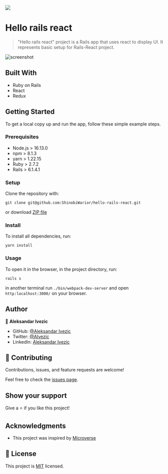 ![](https://img.shields.io/badge/microverse-blueviolet)

# Hello rails react

> "Hello rails react" project is a Rails app that uses react to display UI. It represents basic setup for Rails-React project. 


![screenshot](https://user-images.githubusercontent.com/63932912/140823115-1616aaa1-f185-47e3-8916-5eeab505afb8.png)


## Built With

- Ruby on Rails
- React
- Redux


## Getting Started

To get a local copy up and run the app, follow these simple example steps.

### Prerequisites

- Node.js > 16.13.0
- npm > 8.1.3
- yarn > 1.22.15
- Ruby > 2.7.2 
- Rails > 6.1.4.1

### Setup

Clone the repository with:

```
git clone git@github.com:ShinobiWarior/hello-rails-react.git
```
or download [ZIP file](https://github.com/ShinobiWarior/hello-rails-react/archive/refs/heads/dev.zip)

### Install
To install all dependencies, run:
```
yarn install
```
### Usage
To open it in the browser, in the project directory, run:

 ```
 rails s
 ```
 in another terminal run `./bin/webpack-dev-server`
 and open `http:localhost:3000/` on your browser.

## Author

👤 **Aleksandar Ivezic**

- GitHub: [@Aleksandar Ivezic](https://github.com/ShinobiWarior)
- Twitter: [@AIvezic](https://twitter.com/AIvezic)
- LinkedIn: [Aleksandar Ivezic](https://www.linkedin.com/in/aleksandar-ivezic/)

## 🤝 Contributing

Contributions, issues, and feature requests are welcome!

Feel free to check the [issues page](https://github.com/ShinobiWarior/hello-rails-react/issues/).

## Show your support

Give a ⭐️ if you like this project!

## Acknowledgments

- This project was inspired by [Microverse](https://www.microverse.org/?grsf=w9rx3c)

## 📝 License

This project is [MIT](https://github.com/ShinobiWarior/hello-rails-react/blob/setup/LICENSE) licensed.
